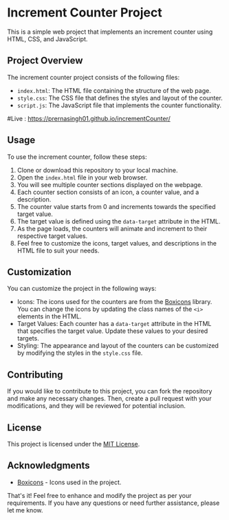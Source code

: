 # Increment Counter Project

This is a simple web project that implements an increment counter using HTML, CSS, and JavaScript.

## Project Overview

The increment counter project consists of the following files:

- `index.html`: The HTML file containing the structure of the web page.
- `style.css`: The CSS file that defines the styles and layout of the counter.
- `script.js`: The JavaScript file that implements the counter functionality.

#Live : https://prernasingh01.github.io/incrementCounter/
## Usage

To use the increment counter, follow these steps:

1. Clone or download this repository to your local machine.
2. Open the `index.html` file in your web browser.
3. You will see multiple counter sections displayed on the webpage.
4. Each counter section consists of an icon, a counter value, and a description.
5. The counter value starts from 0 and increments towards the specified target value.
6. The target value is defined using the `data-target` attribute in the HTML.
7. As the page loads, the counters will animate and increment to their respective target values.
8. Feel free to customize the icons, target values, and descriptions in the HTML file to suit your needs.

## Customization

You can customize the project in the following ways:

- Icons: The icons used for the counters are from the [Boxicons](https://boxicons.com/) library. You can change the icons by updating the class names of the `<i>` elements in the HTML.
- Target Values: Each counter has a `data-target` attribute in the HTML that specifies the target value. Update these values to your desired targets.
- Styling: The appearance and layout of the counters can be customized by modifying the styles in the `style.css` file.

## Contributing

If you would like to contribute to this project, you can fork the repository and make any necessary changes. Then, create a pull request with your modifications, and they will be reviewed for potential inclusion.

## License

This project is licensed under the [MIT License](link-to-your-license-file).

## Acknowledgments

- [Boxicons](https://boxicons.com/) - Icons used in the project.

That's it! Feel free to enhance and modify the project as per your requirements. If you have any questions or need further assistance, please let me know.

